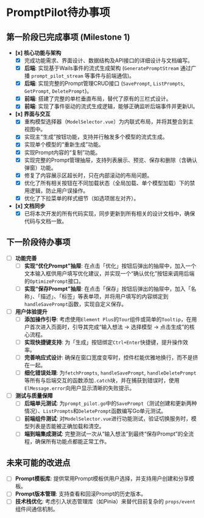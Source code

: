 # PromptPilot待办事项

## 第一阶段已完成事项 (Milestone 1)

- **[x] 核心功能与架构**
  - [x] 完成功能需求、界面设计、数据结构及API接口的详细设计与文档编写。
  - [x] **后端**: 实现基于Wails事件的流式生成架构 (`GeneratePromptStream` 通过广播 `prompt_pilot_stream` 等事件与前端通信)。
  - [x] **后端**: 实现完整的Prompt管理CRUD接口 (`SavePrompt`, `ListPrompts`, `GetPrompt`, `DeletePrompt`)。
  - [x] **前端**: 搭建了完整的单栏垂直布局，替代了原有的三栏式设计。
  - [x] **前端**: 实现了事件驱动的流式生成逻辑，能够正确监听后端事件并更新UI。

- **[x] 界面与交互**
  - [x] 重构模型选择器（`ModelSelector.vue`）为内联式布局，并将其整合到主视图中。
  - [x] 实现主“生成”按钮功能，支持并行触发多个模型的流式生成。
  - [x] 实现单个模型的“重新生成”功能。
  - [x] 实现Prompt内容的“复制”功能。
  - [x] 实现完整的Prompt管理抽屉，支持列表展示、预览、保存和删除（含确认弹窗）功能。
  - [x] 修复了内容展示区超长时，只在内部滚动的布局问题。
  - [x] 优化了所有相关按钮在不同加载状态（全局加载、单个模型加载）下的禁用逻辑，防止用户误操作。
  - [x] 优化了下拉菜单的样式细节（如选项居左对齐）。

- **[x] 文档同步**
  - [x] 已将本次开发的所有代码实现，同步更新到所有相关的设计文档中，确保代码与文档一致。

## 下一阶段待办事项

- [ ] **功能完善**
  - [ ] **实现“优化Prompt”抽屉**: 在点击「优化」按钮后弹出的抽屉中，加入一个文本输入框供用户填写优化建议，并实现一个“确认优化”按钮来调用后端的`OptimizePrompt`接口。
  - [ ] **实现“保存Prompt”抽屉**: 在点击「保存」按钮后弹出的抽屉中，加入「名称」、「描述」、「标签」等表单项，并将用户填写的内容绑定到`handleSavePrompt`函数，实现自定义保存。

- [ ] **用户体验提升**
  - [ ] **添加操作引导**: 考虑使用`Element Plus`的`Tour`组件或简单的`Tooltip`，在用户首次进入页面时，引导其完成“输入想法 -> 选择模型 -> 点击生成”的核心流程。
  - [ ] **实现快捷键支持**: 为「生成」按钮绑定`Ctrl+Enter`快捷键，提升操作效率。
  - [ ] **完善响应式设计**: 确保在窗口宽度变窄时，控件栏能优雅地换行，而不是挤在一起。
  - [ ] **细化错误处理**: 为`fetchPrompts`, `handleSavePrompt`, `handleDeletePrompt`等所有与后端交互的函数添加`.catch`块，并在捕获到错误时，使用`ElMessage.error`向用户显示清晰的失败提示。

- [ ] **测试与质量保障**
  - [ ] **后端单元测试**: 为`prompt_pilot.go`中的`SavePrompt`（测试创建和更新两种情况）、`ListPrompts`和`DeletePrompt`函数编写Go单元测试。
  - [ ] **前端组件测试**: 对`ModelSelector.vue`进行功能测试，验证切换服务时，模型列表是否能被正确加载和清空。
  - [ ] **端到端集成测试**: 完整测试一次从“输入想法”到最终“保存Prompt”的全流程，确保所有功能点都能正常工作。

## 未来可能的改进点

- [ ] **Prompt模板库**: 提供常用Prompt模板供用户选择，并支持用户创建和分享模板。
- [ ] **Prompt版本管理**: 支持查看和回滚Prompt的历史版本。
- [ ] **技术栈优化**: 考虑引入状态管理库（如Pinia）来替代目前复杂的 `props/event` 组件间通信机制。
